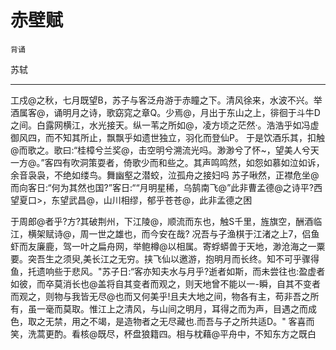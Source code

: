 # 赤壁赋

`背诵`

苏轼

---

工戍@之秋，七月既望B，苏子与客泛舟游于赤瞳之下。清风徐来，水波不兴。举酒属客@，诵明月之诗，歌窈窕之章Q。少焉@，月出于东山之上，徘徊于斗牛D之间。白露网横江，水光接天。纵一苇之所如@，凌方顷之茫然·。浩浩乎如冯虚御风四，而不知其所止，飘飘乎如遗世独立，羽化而登仙P。
于是饮酒乐其，扣触@而歌之。歌曰:“桂樟兮兰奖@，击空明兮溯流光吗。渺渺兮了怀~，望美人兮天一方@。”客四有吹洞策耍者，倚歌少而和些之。其声鸣鸣然，如怨如慕如泣如诉，余音袅袅，不绝如缕鸟。舞幽壑之潜蛟，泣孤舟之接妇吗
苏子啾然，正襟危坐@而向客日:“何为其然也国?”客日:““月明星稀，乌鹄南飞@”此非曹孟德@之诗平?西望夏口>，东望武昌@，山川相缪，郁乎苍苍@，此非孟德之困

于周郎@者乎?方?其破荆州，下江陵@，顺流而东也，触S千里，旌旗空，酬酒临江，横架赋诗@，周一世之雄也，而今安在哉? 况吾与子渔棋于江渚之上7，侣鱼虾而友廉鹿，驾一叶之扁舟网，举鲍樽@以相属。寄蜉蟒兽于天地，渺沧海之一粟要。突吾生之须臾,美长江之无穷。挟飞仙以邀游，抱明月而长终。知不可乎骤得鱼，托遗响些于悲风。"苏子日:“客亦知夫水与月乎?逝者如斯，而未尝往也:盈虚者如彼，而卒莫消长也@盖将自其变者而观之，则天地曾不能以一-瞬，自其不变者而观之，则物与我皆无尽@也而又何美乎!且夫大地之间，物各有主，苟非吾之所有，虽一毫而莫取。惟江上之清风，与山间之明月，耳得之而为声，目遇之而成色，取之无禁，用之不竭，是造物者之无尽藏也.而吾与子之所共适D。"
客喜而笑，洗蒿更酌。看核@既尽，杯盘狼籍四。相与枕藉@平舟中，不知东方之既白
